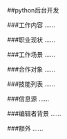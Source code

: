 ##python后台开发

###工作内容
......

###职业现状
......

###工作场景
......

###合作对象
......

###技能列表
......

###信息源
......

###编辑者背景
......

###额外
......
